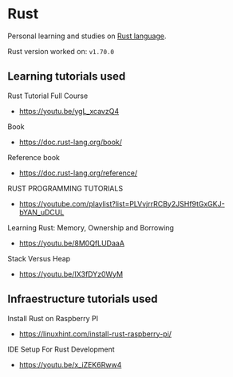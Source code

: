 # Rust

Personal learning and studies on <a href="https://www.rust-lang.org/">Rust language</a>.

Rust version worked on: `v1.70.0`

## Learning tutorials used

Rust Tutorial Full Course
- https://youtu.be/ygL_xcavzQ4

Book
- https://doc.rust-lang.org/book/

Reference book
- https://doc.rust-lang.org/reference/

RUST PROGRAMMING TUTORIALS
- https://youtube.com/playlist?list=PLVvjrrRCBy2JSHf9tGxGKJ-bYAN_uDCUL

Learning Rust: Memory, Ownership and Borrowing
- https://youtu.be/8M0QfLUDaaA

Stack Versus Heap
- https://youtu.be/IX3fDYz0WyM

## Infraestructure tutorials used

Install Rust on Raspberry PI
- https://linuxhint.com/install-rust-raspberry-pi/

IDE Setup For Rust Development
- https://youtu.be/x_iZEK6Rww4